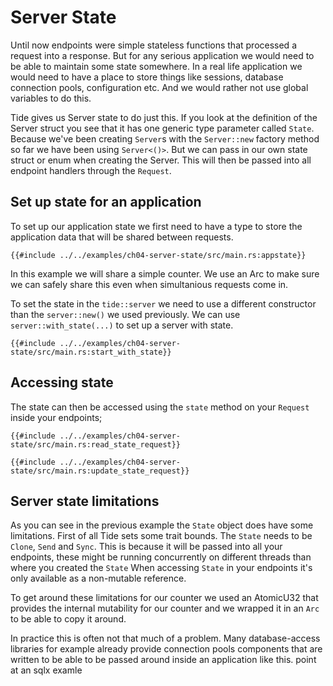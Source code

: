 # Server State
Until now endpoints were simple stateless functions that processed a request into a response. But for any serious application we would need to be able to maintain some state somewhere. In a real life application we would need to have a place to store things like sessions, database connection pools, configuration etc. And we would rather not use global variables to do this.

Tide gives us Server state to do just this. If you look at the definition of the Server struct you see that it has one generic type parameter called `State`. Because we've been creating `Server`s with the `Server::new` factory method so far we have been using `Server<()>`. But we can pass in our own state struct or enum when creating the Server. This will then be passed into all endpoint handlers through the `Request`.

## Set up state for an application
To set up our application state we first need to have a type to store the application data that will be shared between requests.
```rust,ignore
{{#include ../../examples/ch04-server-state/src/main.rs:appstate}}
```
In this example we will share a simple counter. We use an Arc<AtomicU32> to make sure we can safely share this even when simultanious requests come in.

To set the state in the `tide::server` we need to use a different constructor than the `server::new()` we used previously. We can use `server::with_state(...)` to set up a server with state.
```rust,ignore
{{#include ../../examples/ch04-server-state/src/main.rs:start_with_state}}
```

## Accessing state
The state can then be accessed using the `state` method on your `Request` inside your endpoints;
```rust,ignore
{{#include ../../examples/ch04-server-state/src/main.rs:read_state_request}}
```

```rust,ignore
{{#include ../../examples/ch04-server-state/src/main.rs:update_state_request}}
```

## Server state limitations
As you can see in the previous example the `State` object does have some limitations. First of all Tide sets some trait bounds. The `State` needs to be `Clone`, `Send` and `Sync`. This is because it will be passed into all your endpoints, these might be running concurrently on different threads than where you created the `State`
When accessing `State` in your endpoints it's only available as a non-mutable reference.

To get around these limitations for our counter we used an AtomicU32 that provides the internal mutability for our counter and we wrapped it in an `Arc` to be able to copy it around.

In practice this is often not that much of a problem. Many database-access libraries for example already provide connection pools components that are written to be able to be passed around inside an application like this. <TODO>point at an sqlx examle</TODO>